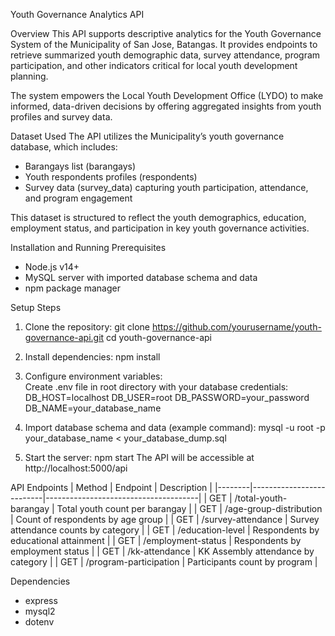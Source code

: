 Youth Governance Analytics API

Overview
This API supports descriptive analytics for the Youth Governance System of the Municipality of San Jose, Batangas. It provides endpoints to retrieve summarized youth demographic data, survey attendance, program participation, and other indicators critical for local youth development planning.

The system empowers the Local Youth Development Office (LYDO) to make informed, data-driven decisions by offering aggregated insights from youth profiles and survey data.

Dataset Used
The API utilizes the Municipality’s youth governance database, which includes:

- Barangays list (barangays)
- Youth respondents profiles (respondents)
- Survey data (survey_data) capturing youth participation, attendance, and program engagement

This dataset is structured to reflect the youth demographics, education, employment status, and participation in key youth governance activities.

Installation and Running
Prerequisites

- Node.js v14+
- MySQL server with imported database schema and data
- npm package manager

Setup Steps

1. Clone the repository:
   git clone https://github.com/yourusername/youth-governance-api.git
   cd youth-governance-api

2. Install dependencies:
   npm install

3. Configure environment variables:  
   Create .env file in root directory with your database credentials:
   DB_HOST=localhost
   DB_USER=root
   DB_PASSWORD=your_password
   DB_NAME=your_database_name

4. Import database schema and data (example command):
   mysql -u root -p your_database_name < your_database_dump.sql

5. Start the server:
   npm start
   The API will be accessible at http://localhost:5000/api

API Endpoints
| Method | Endpoint                 | Description                            |
|--------|--------------------------|--------------------------------------|
| GET    | /total-youth-barangay    | Total youth count per barangay        |
| GET    | /age-group-distribution  | Count of respondents by age group     |
| GET    | /survey-attendance       | Survey attendance counts by category  |
| GET    | /education-level         | Respondents by educational attainment |
| GET    | /employment-status       | Respondents by employment status      |
| GET    | /kk-attendance           | KK Assembly attendance by category    |
| GET    | /program-participation   | Participants count by program          |

Dependencies
- express
- mysql2
- dotenv
